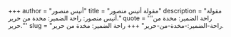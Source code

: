 +++
author = "أنيس منصور"
title = "مقولة أنيس منصور"
description = "مقولة أنيس منصور: راحة الضمير: مخدة من حرير."
quote = '''راحة الضمير: مخدة من حرير.'''
slug = "راحة-الضمير:-مخدة-من-حرير"
+++
راحة الضمير: مخدة من حرير.
